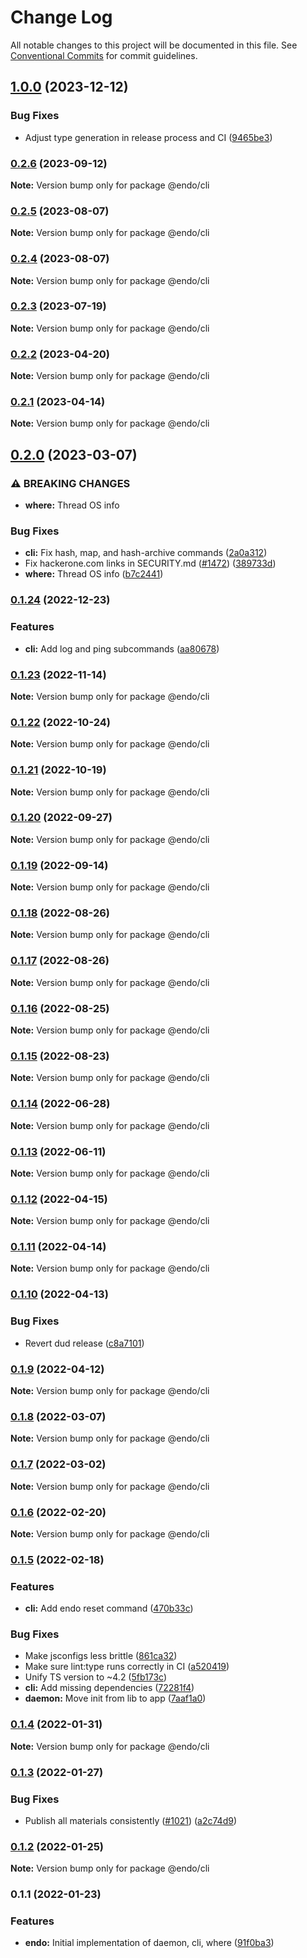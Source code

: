 # Change Log

All notable changes to this project will be documented in this file.
See [Conventional Commits](https://conventionalcommits.org) for commit guidelines.

## [1.0.0](https://github.com/endojs/endo/compare/@endo/cli@0.2.6...@endo/cli@1.0.0) (2023-12-12)


### Bug Fixes

* Adjust type generation in release process and CI ([9465be3](https://github.com/endojs/endo/commit/9465be369e53167815ca444f6293a8e9eb48501d))



### [0.2.6](https://github.com/endojs/endo/compare/@endo/cli@0.2.5...@endo/cli@0.2.6) (2023-09-12)

**Note:** Version bump only for package @endo/cli





### [0.2.5](https://github.com/endojs/endo/compare/@endo/cli@0.2.3...@endo/cli@0.2.5) (2023-08-07)

**Note:** Version bump only for package @endo/cli





### [0.2.4](https://github.com/endojs/endo/compare/@endo/cli@0.2.3...@endo/cli@0.2.4) (2023-08-07)

**Note:** Version bump only for package @endo/cli





### [0.2.3](https://github.com/endojs/endo/compare/@endo/cli@0.2.2...@endo/cli@0.2.3) (2023-07-19)

**Note:** Version bump only for package @endo/cli





### [0.2.2](https://github.com/endojs/endo/compare/@endo/cli@0.2.1...@endo/cli@0.2.2) (2023-04-20)

**Note:** Version bump only for package @endo/cli

### [0.2.1](https://github.com/endojs/endo/compare/@endo/cli@0.2.0...@endo/cli@0.2.1) (2023-04-14)

**Note:** Version bump only for package @endo/cli

## [0.2.0](https://github.com/endojs/endo/compare/@endo/cli@0.1.24...@endo/cli@0.2.0) (2023-03-07)

### ⚠ BREAKING CHANGES

- **where:** Thread OS info

### Bug Fixes

- **cli:** Fix hash, map, and hash-archive commands ([2a0a312](https://github.com/endojs/endo/commit/2a0a31206fe5144bac7e3754a4b88fbb883eb8d7))
- Fix hackerone.com links in SECURITY.md ([#1472](https://github.com/endojs/endo/issues/1472)) ([389733d](https://github.com/endojs/endo/commit/389733dbc7a74992f909c38d27ea7e8e68623959))
- **where:** Thread OS info ([b7c2441](https://github.com/endojs/endo/commit/b7c24412250b45984964156894efb72ef72ac3f6))

### [0.1.24](https://github.com/endojs/endo/compare/@endo/cli@0.1.23...@endo/cli@0.1.24) (2022-12-23)

### Features

- **cli:** Add log and ping subcommands ([aa80678](https://github.com/endojs/endo/commit/aa80678ea171bd9b0f0e8e4c1f63547fe7fac0bc))

### [0.1.23](https://github.com/endojs/endo/compare/@endo/cli@0.1.22...@endo/cli@0.1.23) (2022-11-14)

**Note:** Version bump only for package @endo/cli

### [0.1.22](https://github.com/endojs/endo/compare/@endo/cli@0.1.21...@endo/cli@0.1.22) (2022-10-24)

**Note:** Version bump only for package @endo/cli

### [0.1.21](https://github.com/endojs/endo/compare/@endo/cli@0.1.20...@endo/cli@0.1.21) (2022-10-19)

**Note:** Version bump only for package @endo/cli

### [0.1.20](https://github.com/endojs/endo/compare/@endo/cli@0.1.19...@endo/cli@0.1.20) (2022-09-27)

**Note:** Version bump only for package @endo/cli

### [0.1.19](https://github.com/endojs/endo/compare/@endo/cli@0.1.18...@endo/cli@0.1.19) (2022-09-14)

**Note:** Version bump only for package @endo/cli

### [0.1.18](https://github.com/endojs/endo/compare/@endo/cli@0.1.17...@endo/cli@0.1.18) (2022-08-26)

**Note:** Version bump only for package @endo/cli

### [0.1.17](https://github.com/endojs/endo/compare/@endo/cli@0.1.16...@endo/cli@0.1.17) (2022-08-26)

**Note:** Version bump only for package @endo/cli

### [0.1.16](https://github.com/endojs/endo/compare/@endo/cli@0.1.15...@endo/cli@0.1.16) (2022-08-25)

**Note:** Version bump only for package @endo/cli

### [0.1.15](https://github.com/endojs/endo/compare/@endo/cli@0.1.14...@endo/cli@0.1.15) (2022-08-23)

**Note:** Version bump only for package @endo/cli

### [0.1.14](https://github.com/endojs/endo/compare/@endo/cli@0.1.13...@endo/cli@0.1.14) (2022-06-28)

**Note:** Version bump only for package @endo/cli

### [0.1.13](https://github.com/endojs/endo/compare/@endo/cli@0.1.12...@endo/cli@0.1.13) (2022-06-11)

**Note:** Version bump only for package @endo/cli

### [0.1.12](https://github.com/endojs/endo/compare/@endo/cli@0.1.11...@endo/cli@0.1.12) (2022-04-15)

**Note:** Version bump only for package @endo/cli

### [0.1.11](https://github.com/endojs/endo/compare/@endo/cli@0.1.10...@endo/cli@0.1.11) (2022-04-14)

**Note:** Version bump only for package @endo/cli

### [0.1.10](https://github.com/endojs/endo/compare/@endo/cli@0.1.9...@endo/cli@0.1.10) (2022-04-13)

### Bug Fixes

- Revert dud release ([c8a7101](https://github.com/endojs/endo/commit/c8a71017d8d7af10a97909c9da9c5c7e59aed939))

### [0.1.9](https://github.com/endojs/endo/compare/@endo/cli@0.1.8...@endo/cli@0.1.9) (2022-04-12)

**Note:** Version bump only for package @endo/cli

### [0.1.8](https://github.com/endojs/endo/compare/@endo/cli@0.1.7...@endo/cli@0.1.8) (2022-03-07)

**Note:** Version bump only for package @endo/cli

### [0.1.7](https://github.com/endojs/endo/compare/@endo/cli@0.1.6...@endo/cli@0.1.7) (2022-03-02)

**Note:** Version bump only for package @endo/cli

### [0.1.6](https://github.com/endojs/endo/compare/@endo/cli@0.1.5...@endo/cli@0.1.6) (2022-02-20)

**Note:** Version bump only for package @endo/cli

### [0.1.5](https://github.com/endojs/endo/compare/@endo/cli@0.1.4...@endo/cli@0.1.5) (2022-02-18)

### Features

- **cli:** Add endo reset command ([470b33c](https://github.com/endojs/endo/commit/470b33c1413600191f3b0022ea106f12c2aa6dd2))

### Bug Fixes

- Make jsconfigs less brittle ([861ca32](https://github.com/endojs/endo/commit/861ca32a72f0a48410fd93b1cbaaad9139590659))
- Make sure lint:type runs correctly in CI ([a520419](https://github.com/endojs/endo/commit/a52041931e72cb7b7e3e21dde39c099cc9f262b0))
- Unify TS version to ~4.2 ([5fb173c](https://github.com/endojs/endo/commit/5fb173c05c9427dca5adfe66298c004780e8b86c))
- **cli:** Add missing dependencies ([72281f4](https://github.com/endojs/endo/commit/72281f4100c782c79856c8a792b85d8ef9604076))
- **daemon:** Move init from lib to app ([7aaf1a0](https://github.com/endojs/endo/commit/7aaf1a07d2950b16f7202ecc1d281386ba812d67))

### [0.1.4](https://github.com/endojs/endo/compare/@endo/cli@0.1.3...@endo/cli@0.1.4) (2022-01-31)

**Note:** Version bump only for package @endo/cli

### [0.1.3](https://github.com/endojs/endo/compare/@endo/cli@0.1.2...@endo/cli@0.1.3) (2022-01-27)

### Bug Fixes

- Publish all materials consistently ([#1021](https://github.com/endojs/endo/issues/1021)) ([a2c74d9](https://github.com/endojs/endo/commit/a2c74d9de68a325761d62e1b2187a117ef884571))

### [0.1.2](https://github.com/endojs/endo/compare/@endo/cli@0.1.1...@endo/cli@0.1.2) (2022-01-25)

**Note:** Version bump only for package @endo/cli

### 0.1.1 (2022-01-23)

### Features

- **endo:** Initial implementation of daemon, cli, where ([91f0ba3](https://github.com/endojs/endo/commit/91f0ba33201ae00624c84fe8cc99e7928ac44fdf))
